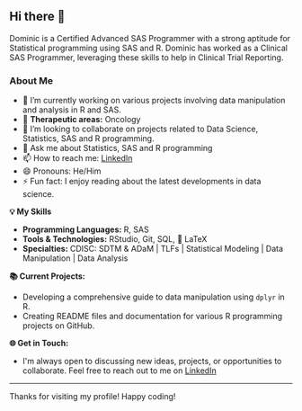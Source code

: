 ## Hi there 👋

Dominic is a Certified Advanced SAS Programmer with a strong aptitude for Statistical programming using SAS and R. Dominic has worked as a Clinical SAS Programmer, leveraging these skills to help in Clinical Trial Reporting.

### About Me
- 🔭 I’m currently working on various projects involving data manipulation and analysis in R and SAS.
- 🌱 **Therapeutic areas:** Oncology
- 👯 I’m looking to collaborate on projects related to Data Science, Statistics, SAS and R programming.
- 💬 Ask me about Statistics, SAS and R programming
- 📫 How to reach me: [LinkedIn](https://www.linkedin.com)
- 😄 Pronouns: He/Him
- ⚡ Fun fact: I enjoy reading about the latest developments in data science.

**💡 My Skills**
- **Programming Languages:** R, SAS
- **Tools & Technologies:** RStudio, Git, SQL, 📄 LaTeX
- **Specialties:** CDISC: SDTM & ADaM | TLFs | Statistical Modeling | Data Manipulation | Data Analysis

**📚 Current Projects:**
- Developing a comprehensive guide to data manipulation using `dplyr` in R.
- Creating README files and documentation for various R programming projects on GitHub.

**🌐 Get in Touch:**
- I'm always open to discussing new ideas, projects, or opportunities to collaborate. Feel free to reach out to me on [LinkedIn](https://www.linkedin.com)

---

Thanks for visiting my profile! Happy coding!
